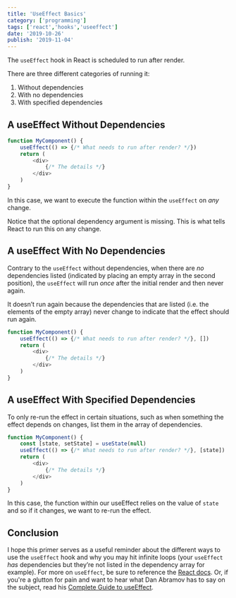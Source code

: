 ```yaml
---
title: 'UseEffect Basics'
category: ['programming']
tags: ['react','hooks','useeffect']
date: '2019-10-26'
publish: '2019-11-04'
---
```


The `useEffect` hook in React is scheduled to run after render.

There are three different categories of running it:
1. Without dependencies
2. With no dependencies
3. With specified dependencies

## A useEffect Without Dependencies
``` javascript
function MyComponent() {
    useEffect(() => {/* What needs to run after render? */})
    return (
        <div>
            {/* The details */}
        </div>
    )
}
```
In this case, we want to execute the function within the `useEffect` on _any_ change.

Notice that the optional dependency argument is missing. This is what tells React to run this on any change.

## A useEffect With No Dependencies
Contrary to the `useEffect` without dependencies, when there are _no_ dependencies listed (indicated by placing an empty array in the second position), the `useEffect` will run _once_ after the initial render and then never again.

It doesn’t run again because the dependencies that are listed (i.e. the elements of the empty array) never change to indicate that the effect should run again.

``` javascript
function MyComponent() {
    useEffect(() => {/* What needs to run after render? */}, [])
    return (
        <div>
            {/* The details */}
        </div>
    )
}
```

## A useEffect With Specified Dependencies
To only re-run the effect in certain situations, such as when something the effect depends on changes, list them in the array of dependencies.
``` javascript
function MyComponent() {
    const [state, setState] = useState(null)
    useEffect(() => {/* What needs to run after render? */}, [state])
    return (
        <div>
            {/* The details */}
        </div>
    )
}
```
In this case, the function within our useEffect relies on the value of `state` and so if it changes, we want to re-run the effect.

## Conclusion
I hope this primer serves as a useful reminder about the different ways to use the `useEffect` hook and why you may hit infinite loops (your `useEffect` _has_ dependencies but they’re not listed in the dependency array for example). For more on `useEffect`, be sure to reference the [React docs](https://reactjs.org/docs/hooks-effect.html). Or, if you're a glutton for pain and want to hear what Dan Abramov has to say on the subject, read his [Complete Guide to useEffect](https://overreacted.io/a-complete-guide-to-useeffect/).
